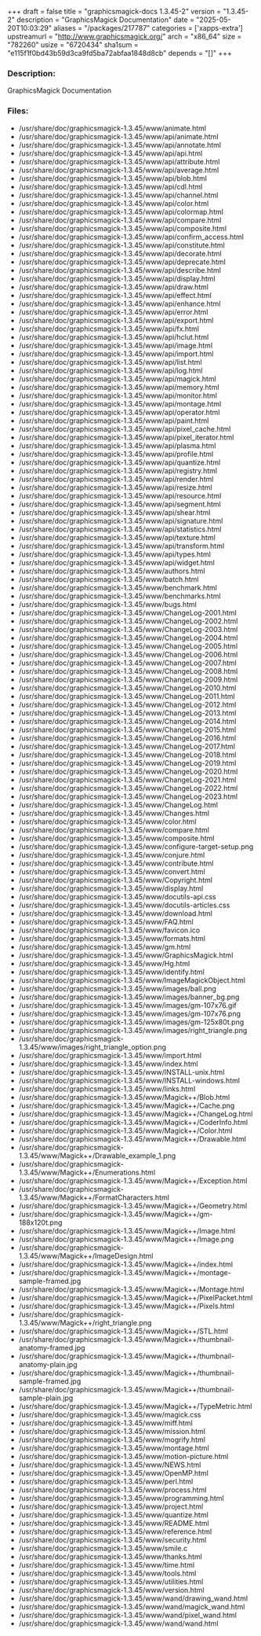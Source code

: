 +++
draft = false
title = "graphicsmagick-docs 1.3.45-2"
version = "1.3.45-2"
description = "GraphicsMagick Documentation"
date = "2025-05-20T10:03:29"
aliases = "/packages/217787"
categories = ['xapps-extra']
upstreamurl = "http://www.graphicsmagick.org/"
arch = "x86_64"
size = "782260"
usize = "6720434"
sha1sum = "e115f1f0bd43b59d3ca9fd5ba72abfaa1848d8cb"
depends = "[]"
+++
### Description: 
GraphicsMagick Documentation

### Files: 
* /usr/share/doc/graphicsmagick-1.3.45/www/animate.html
* /usr/share/doc/graphicsmagick-1.3.45/www/api/animate.html
* /usr/share/doc/graphicsmagick-1.3.45/www/api/annotate.html
* /usr/share/doc/graphicsmagick-1.3.45/www/api/api.html
* /usr/share/doc/graphicsmagick-1.3.45/www/api/attribute.html
* /usr/share/doc/graphicsmagick-1.3.45/www/api/average.html
* /usr/share/doc/graphicsmagick-1.3.45/www/api/blob.html
* /usr/share/doc/graphicsmagick-1.3.45/www/api/cdl.html
* /usr/share/doc/graphicsmagick-1.3.45/www/api/channel.html
* /usr/share/doc/graphicsmagick-1.3.45/www/api/color.html
* /usr/share/doc/graphicsmagick-1.3.45/www/api/colormap.html
* /usr/share/doc/graphicsmagick-1.3.45/www/api/compare.html
* /usr/share/doc/graphicsmagick-1.3.45/www/api/composite.html
* /usr/share/doc/graphicsmagick-1.3.45/www/api/confirm_access.html
* /usr/share/doc/graphicsmagick-1.3.45/www/api/constitute.html
* /usr/share/doc/graphicsmagick-1.3.45/www/api/decorate.html
* /usr/share/doc/graphicsmagick-1.3.45/www/api/deprecate.html
* /usr/share/doc/graphicsmagick-1.3.45/www/api/describe.html
* /usr/share/doc/graphicsmagick-1.3.45/www/api/display.html
* /usr/share/doc/graphicsmagick-1.3.45/www/api/draw.html
* /usr/share/doc/graphicsmagick-1.3.45/www/api/effect.html
* /usr/share/doc/graphicsmagick-1.3.45/www/api/enhance.html
* /usr/share/doc/graphicsmagick-1.3.45/www/api/error.html
* /usr/share/doc/graphicsmagick-1.3.45/www/api/export.html
* /usr/share/doc/graphicsmagick-1.3.45/www/api/fx.html
* /usr/share/doc/graphicsmagick-1.3.45/www/api/hclut.html
* /usr/share/doc/graphicsmagick-1.3.45/www/api/image.html
* /usr/share/doc/graphicsmagick-1.3.45/www/api/import.html
* /usr/share/doc/graphicsmagick-1.3.45/www/api/list.html
* /usr/share/doc/graphicsmagick-1.3.45/www/api/log.html
* /usr/share/doc/graphicsmagick-1.3.45/www/api/magick.html
* /usr/share/doc/graphicsmagick-1.3.45/www/api/memory.html
* /usr/share/doc/graphicsmagick-1.3.45/www/api/monitor.html
* /usr/share/doc/graphicsmagick-1.3.45/www/api/montage.html
* /usr/share/doc/graphicsmagick-1.3.45/www/api/operator.html
* /usr/share/doc/graphicsmagick-1.3.45/www/api/paint.html
* /usr/share/doc/graphicsmagick-1.3.45/www/api/pixel_cache.html
* /usr/share/doc/graphicsmagick-1.3.45/www/api/pixel_iterator.html
* /usr/share/doc/graphicsmagick-1.3.45/www/api/plasma.html
* /usr/share/doc/graphicsmagick-1.3.45/www/api/profile.html
* /usr/share/doc/graphicsmagick-1.3.45/www/api/quantize.html
* /usr/share/doc/graphicsmagick-1.3.45/www/api/registry.html
* /usr/share/doc/graphicsmagick-1.3.45/www/api/render.html
* /usr/share/doc/graphicsmagick-1.3.45/www/api/resize.html
* /usr/share/doc/graphicsmagick-1.3.45/www/api/resource.html
* /usr/share/doc/graphicsmagick-1.3.45/www/api/segment.html
* /usr/share/doc/graphicsmagick-1.3.45/www/api/shear.html
* /usr/share/doc/graphicsmagick-1.3.45/www/api/signature.html
* /usr/share/doc/graphicsmagick-1.3.45/www/api/statistics.html
* /usr/share/doc/graphicsmagick-1.3.45/www/api/texture.html
* /usr/share/doc/graphicsmagick-1.3.45/www/api/transform.html
* /usr/share/doc/graphicsmagick-1.3.45/www/api/types.html
* /usr/share/doc/graphicsmagick-1.3.45/www/api/widget.html
* /usr/share/doc/graphicsmagick-1.3.45/www/authors.html
* /usr/share/doc/graphicsmagick-1.3.45/www/batch.html
* /usr/share/doc/graphicsmagick-1.3.45/www/benchmark.html
* /usr/share/doc/graphicsmagick-1.3.45/www/benchmarks.html
* /usr/share/doc/graphicsmagick-1.3.45/www/bugs.html
* /usr/share/doc/graphicsmagick-1.3.45/www/ChangeLog-2001.html
* /usr/share/doc/graphicsmagick-1.3.45/www/ChangeLog-2002.html
* /usr/share/doc/graphicsmagick-1.3.45/www/ChangeLog-2003.html
* /usr/share/doc/graphicsmagick-1.3.45/www/ChangeLog-2004.html
* /usr/share/doc/graphicsmagick-1.3.45/www/ChangeLog-2005.html
* /usr/share/doc/graphicsmagick-1.3.45/www/ChangeLog-2006.html
* /usr/share/doc/graphicsmagick-1.3.45/www/ChangeLog-2007.html
* /usr/share/doc/graphicsmagick-1.3.45/www/ChangeLog-2008.html
* /usr/share/doc/graphicsmagick-1.3.45/www/ChangeLog-2009.html
* /usr/share/doc/graphicsmagick-1.3.45/www/ChangeLog-2010.html
* /usr/share/doc/graphicsmagick-1.3.45/www/ChangeLog-2011.html
* /usr/share/doc/graphicsmagick-1.3.45/www/ChangeLog-2012.html
* /usr/share/doc/graphicsmagick-1.3.45/www/ChangeLog-2013.html
* /usr/share/doc/graphicsmagick-1.3.45/www/ChangeLog-2014.html
* /usr/share/doc/graphicsmagick-1.3.45/www/ChangeLog-2015.html
* /usr/share/doc/graphicsmagick-1.3.45/www/ChangeLog-2016.html
* /usr/share/doc/graphicsmagick-1.3.45/www/ChangeLog-2017.html
* /usr/share/doc/graphicsmagick-1.3.45/www/ChangeLog-2018.html
* /usr/share/doc/graphicsmagick-1.3.45/www/ChangeLog-2019.html
* /usr/share/doc/graphicsmagick-1.3.45/www/ChangeLog-2020.html
* /usr/share/doc/graphicsmagick-1.3.45/www/ChangeLog-2021.html
* /usr/share/doc/graphicsmagick-1.3.45/www/ChangeLog-2022.html
* /usr/share/doc/graphicsmagick-1.3.45/www/ChangeLog-2023.html
* /usr/share/doc/graphicsmagick-1.3.45/www/ChangeLog.html
* /usr/share/doc/graphicsmagick-1.3.45/www/Changes.html
* /usr/share/doc/graphicsmagick-1.3.45/www/color.html
* /usr/share/doc/graphicsmagick-1.3.45/www/compare.html
* /usr/share/doc/graphicsmagick-1.3.45/www/composite.html
* /usr/share/doc/graphicsmagick-1.3.45/www/configure-target-setup.png
* /usr/share/doc/graphicsmagick-1.3.45/www/conjure.html
* /usr/share/doc/graphicsmagick-1.3.45/www/contribute.html
* /usr/share/doc/graphicsmagick-1.3.45/www/convert.html
* /usr/share/doc/graphicsmagick-1.3.45/www/Copyright.html
* /usr/share/doc/graphicsmagick-1.3.45/www/display.html
* /usr/share/doc/graphicsmagick-1.3.45/www/docutils-api.css
* /usr/share/doc/graphicsmagick-1.3.45/www/docutils-articles.css
* /usr/share/doc/graphicsmagick-1.3.45/www/download.html
* /usr/share/doc/graphicsmagick-1.3.45/www/FAQ.html
* /usr/share/doc/graphicsmagick-1.3.45/www/favicon.ico
* /usr/share/doc/graphicsmagick-1.3.45/www/formats.html
* /usr/share/doc/graphicsmagick-1.3.45/www/gm.html
* /usr/share/doc/graphicsmagick-1.3.45/www/GraphicsMagick.html
* /usr/share/doc/graphicsmagick-1.3.45/www/Hg.html
* /usr/share/doc/graphicsmagick-1.3.45/www/identify.html
* /usr/share/doc/graphicsmagick-1.3.45/www/ImageMagickObject.html
* /usr/share/doc/graphicsmagick-1.3.45/www/images/ball.png
* /usr/share/doc/graphicsmagick-1.3.45/www/images/banner_bg.png
* /usr/share/doc/graphicsmagick-1.3.45/www/images/gm-107x76.gif
* /usr/share/doc/graphicsmagick-1.3.45/www/images/gm-107x76.png
* /usr/share/doc/graphicsmagick-1.3.45/www/images/gm-125x80t.png
* /usr/share/doc/graphicsmagick-1.3.45/www/images/right_triangle.png
* /usr/share/doc/graphicsmagick-1.3.45/www/images/right_triangle_option.png
* /usr/share/doc/graphicsmagick-1.3.45/www/import.html
* /usr/share/doc/graphicsmagick-1.3.45/www/index.html
* /usr/share/doc/graphicsmagick-1.3.45/www/INSTALL-unix.html
* /usr/share/doc/graphicsmagick-1.3.45/www/INSTALL-windows.html
* /usr/share/doc/graphicsmagick-1.3.45/www/links.html
* /usr/share/doc/graphicsmagick-1.3.45/www/Magick++/Blob.html
* /usr/share/doc/graphicsmagick-1.3.45/www/Magick++/Cache.png
* /usr/share/doc/graphicsmagick-1.3.45/www/Magick++/ChangeLog.html
* /usr/share/doc/graphicsmagick-1.3.45/www/Magick++/CoderInfo.html
* /usr/share/doc/graphicsmagick-1.3.45/www/Magick++/Color.html
* /usr/share/doc/graphicsmagick-1.3.45/www/Magick++/Drawable.html
* /usr/share/doc/graphicsmagick-1.3.45/www/Magick++/Drawable_example_1.png
* /usr/share/doc/graphicsmagick-1.3.45/www/Magick++/Enumerations.html
* /usr/share/doc/graphicsmagick-1.3.45/www/Magick++/Exception.html
* /usr/share/doc/graphicsmagick-1.3.45/www/Magick++/FormatCharacters.html
* /usr/share/doc/graphicsmagick-1.3.45/www/Magick++/Geometry.html
* /usr/share/doc/graphicsmagick-1.3.45/www/Magick++/gm-188x120t.png
* /usr/share/doc/graphicsmagick-1.3.45/www/Magick++/Image.html
* /usr/share/doc/graphicsmagick-1.3.45/www/Magick++/Image.png
* /usr/share/doc/graphicsmagick-1.3.45/www/Magick++/ImageDesign.html
* /usr/share/doc/graphicsmagick-1.3.45/www/Magick++/index.html
* /usr/share/doc/graphicsmagick-1.3.45/www/Magick++/montage-sample-framed.jpg
* /usr/share/doc/graphicsmagick-1.3.45/www/Magick++/Montage.html
* /usr/share/doc/graphicsmagick-1.3.45/www/Magick++/PixelPacket.html
* /usr/share/doc/graphicsmagick-1.3.45/www/Magick++/Pixels.html
* /usr/share/doc/graphicsmagick-1.3.45/www/Magick++/right_triangle.png
* /usr/share/doc/graphicsmagick-1.3.45/www/Magick++/STL.html
* /usr/share/doc/graphicsmagick-1.3.45/www/Magick++/thumbnail-anatomy-framed.jpg
* /usr/share/doc/graphicsmagick-1.3.45/www/Magick++/thumbnail-anatomy-plain.jpg
* /usr/share/doc/graphicsmagick-1.3.45/www/Magick++/thumbnail-sample-framed.jpg
* /usr/share/doc/graphicsmagick-1.3.45/www/Magick++/thumbnail-sample-plain.jpg
* /usr/share/doc/graphicsmagick-1.3.45/www/Magick++/TypeMetric.html
* /usr/share/doc/graphicsmagick-1.3.45/www/magick.css
* /usr/share/doc/graphicsmagick-1.3.45/www/miff.html
* /usr/share/doc/graphicsmagick-1.3.45/www/mission.html
* /usr/share/doc/graphicsmagick-1.3.45/www/mogrify.html
* /usr/share/doc/graphicsmagick-1.3.45/www/montage.html
* /usr/share/doc/graphicsmagick-1.3.45/www/motion-picture.html
* /usr/share/doc/graphicsmagick-1.3.45/www/NEWS.html
* /usr/share/doc/graphicsmagick-1.3.45/www/OpenMP.html
* /usr/share/doc/graphicsmagick-1.3.45/www/perl.html
* /usr/share/doc/graphicsmagick-1.3.45/www/process.html
* /usr/share/doc/graphicsmagick-1.3.45/www/programming.html
* /usr/share/doc/graphicsmagick-1.3.45/www/project.html
* /usr/share/doc/graphicsmagick-1.3.45/www/quantize.html
* /usr/share/doc/graphicsmagick-1.3.45/www/README.html
* /usr/share/doc/graphicsmagick-1.3.45/www/reference.html
* /usr/share/doc/graphicsmagick-1.3.45/www/security.html
* /usr/share/doc/graphicsmagick-1.3.45/www/smile.c
* /usr/share/doc/graphicsmagick-1.3.45/www/thanks.html
* /usr/share/doc/graphicsmagick-1.3.45/www/time.html
* /usr/share/doc/graphicsmagick-1.3.45/www/tools.html
* /usr/share/doc/graphicsmagick-1.3.45/www/utilities.html
* /usr/share/doc/graphicsmagick-1.3.45/www/version.html
* /usr/share/doc/graphicsmagick-1.3.45/www/wand/drawing_wand.html
* /usr/share/doc/graphicsmagick-1.3.45/www/wand/magick_wand.html
* /usr/share/doc/graphicsmagick-1.3.45/www/wand/pixel_wand.html
* /usr/share/doc/graphicsmagick-1.3.45/www/wand/wand.html
